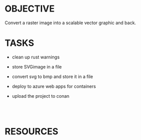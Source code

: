 
# OBJECTIVE
Convert a raster image into a scalable vector graphic and back.

# TASKS

- clean up rust warnings

- store SVGimage in a file

- convert svg to bmp and store it in a file

- deploy to azure web apps for containers

- upload the project to conan

<br>
<br>

# RESOURCES
